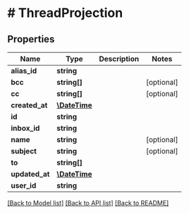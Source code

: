 # # ThreadProjection

## Properties

Name | Type | Description | Notes
------------ | ------------- | ------------- | -------------
**alias_id** | **string** |  | 
**bcc** | **string[]** |  | [optional] 
**cc** | **string[]** |  | [optional] 
**created_at** | [**\DateTime**](\DateTime.md) |  | 
**id** | **string** |  | 
**inbox_id** | **string** |  | 
**name** | **string** |  | [optional] 
**subject** | **string** |  | [optional] 
**to** | **string[]** |  | 
**updated_at** | [**\DateTime**](\DateTime.md) |  | 
**user_id** | **string** |  | 

[[Back to Model list]](../../README.md#documentation-for-models) [[Back to API list]](../../README.md#documentation-for-api-endpoints) [[Back to README]](../../README.md)


